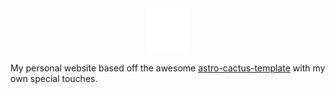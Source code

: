 <div align="center">
  <img alt="stevedylandevlogo" src="./public/512x512.png" width="70" />
</div>

My personal website based off the awesome [astro-cactus-template](https://github.com/chrismwilliams/astro-theme-cactus) with my own special touches.